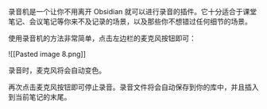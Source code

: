 录音机是一个让你不用离开 Obsidian 就可以进行录音的插件。它十分适合于课堂笔记、会议笔记等你来不及记录的场景，以及那些你不想错过任何细节的场景。

使用录音机的方法非常简单，点击左边栏的麦克风按钮即可：

![[Pasted image 8.png]]

录音时，麦克风将会自动变色。

再次点击麦克风按钮即可停止录音。录音文件将会自动保存到你的库中，并且插入到当前笔记的末尾。

